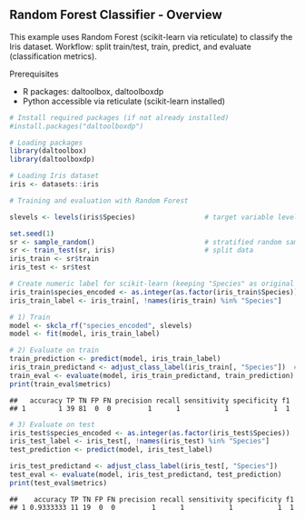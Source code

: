 ## Random Forest Classifier - Overview

This example uses Random Forest (scikit-learn via reticulate) to classify the Iris dataset.
Workflow: split train/test, train, predict, and evaluate (classification metrics).

Prerequisites
- R packages: daltoolbox, daltoolboxdp
- Python accessible via reticulate (scikit-learn installed)


``` r
# Install required packages (if not already installed)
#install.packages("daltoolboxdp")
```


``` r
# Loading packages
library(daltoolbox)
library(daltoolboxdp)
```



``` r
# Loading Iris dataset
iris <- datasets::iris
```


``` r
# Training and evaluation with Random Forest

slevels <- levels(iris$Species)                 # target variable levels

set.seed(1)
sr <- sample_random()                           # stratified random sampling
sr <- train_test(sr, iris)                      # split data
iris_train <- sr$train
iris_test <- sr$test

# Create numeric label for scikit-learn (keeping "Species" as original target)
iris_train$species_encoded <- as.integer(as.factor(iris_train$Species))
iris_train_label <- iris_train[, !names(iris_train) %in% "Species"]

# 1) Train
model <- skcla_rf("species_encoded", slevels)
model <- fit(model, iris_train_label)

# 2) Evaluate on train
train_prediction <- predict(model, iris_train_label)
iris_train_predictand <- adjust_class_label(iris_train[, "Species"])  # original labels
train_eval <- evaluate(model, iris_train_predictand, train_prediction)
print(train_eval$metrics)
```

```
##   accuracy TP TN FP FN precision recall sensitivity specificity f1
## 1        1 39 81  0  0         1      1           1           1  1
```

``` r
# 3) Evaluate on test
iris_test$species_encoded <- as.integer(as.factor(iris_test$Species))
iris_test_label <- iris_test[, !names(iris_test) %in% "Species"]
test_prediction <- predict(model, iris_test_label)

iris_test_predictand <- adjust_class_label(iris_test[, "Species"])
test_eval <- evaluate(model, iris_test_predictand, test_prediction)
print(test_eval$metrics)
```

```
##    accuracy TP TN FP FN precision recall sensitivity specificity f1
## 1 0.9333333 11 19  0  0         1      1           1           1  1
```

